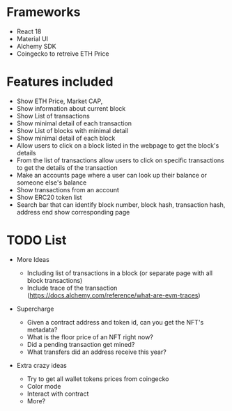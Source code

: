 # Frameworks

- React 18
- Material UI
- Alchemy SDK
- Coingecko to retreive ETH Price

# Features included

- Show ETH Price, Market CAP,
- Show information about current block
- Show List of transactions
- Show minimal detail of each transaction
- Show List of blocks with minimal detail
- Show minimal detail of each block
- Allow users to click on a block listed in the webpage to get the block's details
- From the list of transactions allow users to click on specific transactions to get the details of the transaction
- Make an accounts page where a user can look up their balance or someone else's balance
- Show transactions from an account
- Show ERC20 token list
- Search bar that can identify block number, block hash, transaction hash, address end show corresponding page

# TODO List

- More Ideas

  - Including list of transactions in a block (or separate page with all block transactions)
  - Include trace of the transaction (https://docs.alchemy.com/reference/what-are-evm-traces)

- Supercharge

  - Given a contract address and token id, can you get the NFT's metadata?
  - What is the floor price of an NFT right now?
  - Did a pending transaction get mined?
  - What transfers did an address receive this year?

- Extra crazy ideas
  - Try to get all wallet tokens prices from coingecko
  - Color mode
  - Interact with contract
  - More?
